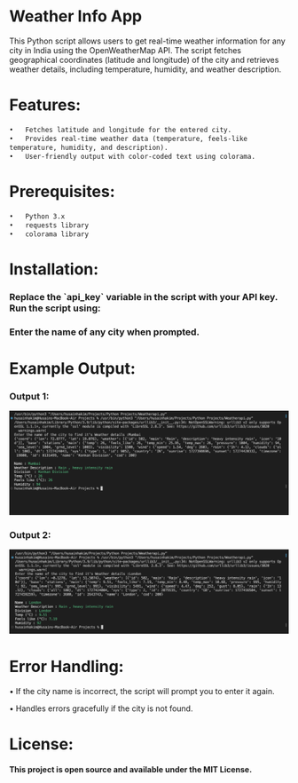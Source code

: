 # Weather Info App

This Python script allows users to get real-time weather information for any city in India using the OpenWeatherMap API. The script fetches geographical coordinates (latitude and longitude) of the city and retrieves weather details, including temperature, humidity, and weather description.

# Features:

	•	Fetches latitude and longitude for the entered city.
	•	Provides real-time weather data (temperature, feels-like temperature, humidity, and description).
	•	User-friendly output with color-coded text using colorama.

# Prerequisites:

	•	Python 3.x
	•	requests library
	•	colorama library

# Installation:
<h3> Replace the `api_key` variable in the script with your API key.
 Run the script using:
</h3>


<h3> Enter the name of any city when prompted.</h3>

# Example Output:
<h3>Output 1:</h3>
<img src="Output1.png" alt="Output 1" width="600"/>
<h3>Output 2:</h3>
<img src="Output2.png" alt="Output 1" width="600"/>

# Error Handling:

•	If the city name is incorrect, the script will prompt you to enter it again.

•	Handles errors gracefully if the city is not found.

# License:

<h4> This project is open source and available under the MIT License.</h4>
